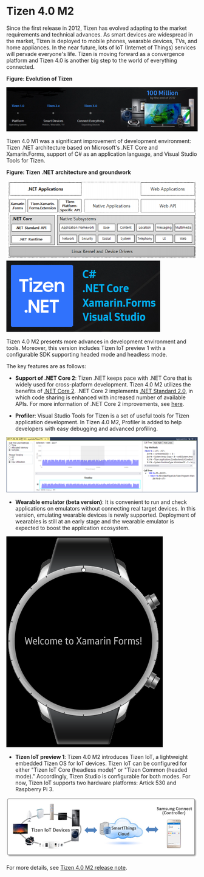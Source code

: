 # Tizen 4.0 M2

Since the first release in 2012, Tizen has evolved adapting to the market requirements and technical advances. As smart devices are widespread in the market, Tizen is deployed to mobile phones, wearable devices, TVs, and home appliances. In the near future, lots of IoT (Internet of Things) services will pervade everyone's life. Tizen is moving forward as a convergence platform and Tizen 4.0 is another big step to the world of everything connected.

**Figure: Evolution of Tizen**

![img](media/4.0_Tizen_Evolution.png)

Tizen 4.0 M1 was a significant improvement of development environment: Tizen .NET architecture based on Microsoft's .NET Core and Xamarin.Forms, support of C# as an application language, and Visual Studio Tools for Tizen.

**Figure: Tizen .NET architecture and groundwork**

![img](media/4.0_TizenArch.png)
![img](media/4.0_Tizen.NET.png)


Tizen 4.0 M2 presents more advances in development environment and tools. Moreover, this version includes Tizen IoT preview 1  with a configurable SDK supporting headed mode and headless mode.

The key features are as follows:
* **Support of .NET Core 2**: Tizen .NET keeps pace with .NET Core that is widely used for cross-platform development. Tizen 4.0 M2 utilizes the benefits of [.NET Core 2](https://github.com/dotnet/core/blob/master/release-notes/2.0/2.0.0.md).  .NET Core 2 implements [.NET Standard 2.0](https://docs.microsoft.com/en-us/dotnet/api/?view=netstandard-2.0), in which code sharing is enhanced with increased number of available APIs. For more information of .NET Core 2 improvements, see [here](https://blogs.msdn.microsoft.com/dotnet/2017/08/14/announcing-net-core-2-0/).


* **Profiler**: Visual Studio Tools for Tizen is a set of useful tools for Tizen application development. In Tizen 4.0 M2, Profiler is added to help developers with easy debugging and advanced profiling.

![Profiler](media/vstools_profiler.png)

* **Wearable emulator (beta version)**: It is convenient to run and check applications on emulators without connecting real target devices. In this version, emulating wearable devices is newly supported. Deployment of wearables is still at an early stage and the wearable emulator is expected to boost the application ecosystem.

![Wearable Emulator](media/wearable_emul.png)

* **Tizen IoT preview 1**: Tizen 4.0 M2 introduces Tizen IoT, a lightweight embedded Tizen OS for IoT devices. Tizen IoT can be configured for either "Tizen IoT Core (headless mode)" or "Tizen Common (headed mode)." Accordingly, Tizen Studio is configurable for both modes. For now, Tizen IoT supports two hardware platforms: Artick 530 and Raspberry Pi 3.

![img](media/tizen_iot_preview.png)


For more details, see [Tizen 4.0 M2 release note]().
